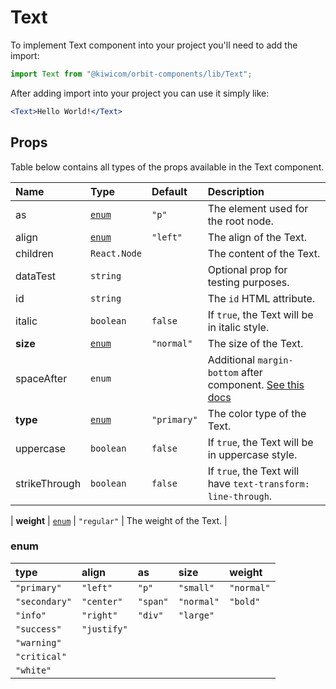 # Text

To implement Text component into your project you'll need to add the import:

```jsx
import Text from "@kiwicom/orbit-components/lib/Text";
```

After adding import into your project you can use it simply like:

```jsx
<Text>Hello World!</Text>
```

## Props

Table below contains all types of the props available in the Text component.

| Name          | Type            | Default     | Description                                                                                                                                                    |
| :------------ | :-------------- | :---------- | :------------------------------------------------------------------------------------------------------------------------------------------------------------- |
| as            | [`enum`](#enum) | `"p"`       | The element used for the root node.                                                                                                                            |
| align         | [`enum`](#enum) | `"left"`    | The align of the Text.                                                                                                                                         |
| children      | `React.Node`    |             | The content of the Text.                                                                                                                                       |
| dataTest      | `string`        |             | Optional prop for testing purposes.                                                                                                                            |
| id            | `string`        |             | The `id` HTML attribute.                                                                                                                                       |
| italic        | `boolean`       | `false`     | If `true`, the Text will be in italic style.                                                                                                                   |
| **size**      | [`enum`](#enum) | `"normal"`  | The size of the Text.                                                                                                                                          |
| spaceAfter    | `enum`          |             | Additional `margin-bottom` after component. [See this docs](https://github.com/kiwicom/orbit/tree/master/packages/orbit-components/src/common/getSpacingToken) |
| **type**      | [`enum`](#enum) | `"primary"` | The color type of the Text.                                                                                                                                    |
| uppercase     | `boolean`       | `false`     | If `true`, the Text will be in uppercase style.                                                                                                                |
| strikeThrough | `boolean`       | `false`     | If `true`, the Text will have `text-transform: line-through`.                                                                                                  |

| **weight** | [`enum`](#enum) | `"regular"` | The weight of the Text. |

### enum

| type          | align       | as       | size       | weight     |
| :------------ | :---------- | :------- | :--------- | :--------- |
| `"primary"`   | `"left"`    | `"p"`    | `"small"`  | `"normal"` |
| `"secondary"` | `"center"`  | `"span"` | `"normal"` | `"bold"`   |
| `"info"`      | `"right"`   | `"div"`  | `"large"`  |            |
| `"success"`   | `"justify"` |          |            |            |
| `"warning"`   |             |          |            |            |
| `"critical"`  |             |          |            |            |
| `"white"`     |             |          |            |            |
